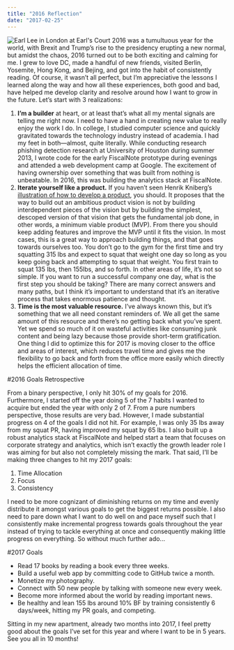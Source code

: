 ```yaml
---
title: "2016 Reflection"
date: "2017-02-25"
---
```


![Earl Lee in London at Earl's Court](/earl-lee-in-london-earls-court.jpg) 2016 was a tumultuous year for the world, with Brexit and Trump’s rise to the presidency erupting a new normal, but amidst the chaos, 2016 turned out to be both exciting and calming for me. I grew to love DC, made a handful of new friends, visited Berlin, Yosemite, Hong Kong, and Bejing, and got into the habit of consistently reading. Of course, it wasn’t all perfect, but I’m appreciative the lessons I learned along the way and how all these experiences, both good and bad, have helped me develop clarity and resolve around how I want to grow in the future. Let’s start with 3 realizations:

1.  **I’m a builder** at heart, or at least that’s what all my mental signals are telling me right now. I need to have a hand in creating new value to really enjoy the work I do. In college, I studied computer science and quickly gravitated towards the technology industry instead of academia. I had my feet in both—almost, quite literally. While conducting research phishing detection research at University of Houston during summer 2013, I wrote code for the early FiscalNote prototype during evenings and attended a web development camp at Google. The excitement of having ownership over something that was built from nothing is unbeatable. In 2016, this was building the analytics stack at FiscalNote.
2.  **Iterate yourself like a product.** If you haven’t seen Henrik Kniberg’s [illustration of how to develop a product](http://toastable.com/wp-content/uploads/2017/02/minimal-viable-product-henrik-kniberg.png), you should. It proposes that the way to build out an ambitious product vision is not by building interdependent pieces of the vision but by building the simplest, descoped version of that vision that gets the fundamental job done, in other words, a minimum viable product (MVP). From there you should keep adding features and improve the MVP until it fits the vision. In most cases, this is a great way to approach building things, and that goes towards ourselves too. You don’t go to the gym for the first time and try squatting 315 lbs and expect to squat that weight one day so long as you keep going back and attempting to squat that weight. You first train to squat 135 lbs, then 155lbs, and so forth. In other areas of life, it’s not so simple. If you want to run a successful company one day, what is the first step you should be taking? There are many correct answers and many paths, but I think it’s important to understand that it’s an iterative process that takes enormous patience and thought.
3.  **Time is the most valuable resource.** I’ve always known this, but it’s something that we all need constant reminders of. We all get the same amount of this resource and there’s no getting back what you’ve spent. Yet we spend so much of it on wasteful activities like consuming junk content and being lazy because those provide short-term gratification. One thing I did to optimize this for 2017 is moving closer to the office and areas of interest, which reduces travel time and gives me the flexibility to go back and forth from the office more easily which directly helps the efficient allocation of time.

#2016 Goals Retrospective

From a binary perspective, I only hit 30% of my goals for 2016. Furthermore, I started off the year doing 5 of the 7 habits I wanted to acquire but ended the year with only 2 of 7. From a pure numbers perspective, those results are very bad. However, I made substantial progress on 4 of the goals I did not hit. For example, I was only 35 lbs away from my squat PR, having improved my squat by 65 lbs. I also built up a robust analytics stack at FiscalNote and helped start a team that focuses on corporate strategy and analytics, which isn’t exactly the growth leader role I was aiming for but also not completely missing the mark. That said, I’ll be making three changes to hit my 2017 goals:

1.  Time Allocation
2.  Focus
3.  Consistency

I need to be more cognizant of diminishing returns on my time and evenly distribute it amongst various goals to get the biggest returns possible. I also need to pare down what I want to do well on and pace myself such that I consistently make incremental progress towards goals throughout the year instead of trying to tackle everything at once and consequently making little progress on everything. So without much further ado...

#2017 Goals

- Read 17 books by reading a book every three weeks.
- Build a useful web app by committing code to GitHub twice a month.
- Monetize my photography.
- Connect with 50 new people by talking with someone new every week.
- Become more informed about the world by reading important news.
- Be healthy and lean 155 lbs around 10% BF by training consistently 6 days/week, hitting my PR goals, and competing.

Sitting in my new apartment, already two months into 2017, I feel pretty good about the goals I’ve set for this year and where I want to be in 5 years. See you all in 10 months!
